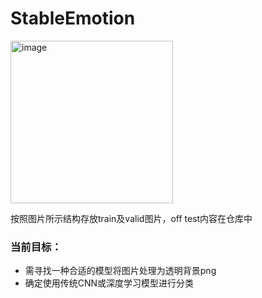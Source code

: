 # StableEmotion
<img width="260" alt="image" src="https://github.com/CeitherNSW/StableEmotion/assets/128119791/56f573ec-42b9-49e7-a8e1-280cb5ee8265">

按照图片所示结构存放train及valid图片，off test内容在仓库中

  ###   当前目标：
  *   需寻找一种合适的模型将图片处理为透明背景png
  *   确定使用传统CNN或深度学习模型进行分类
